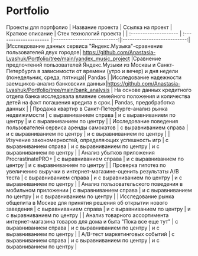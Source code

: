 # Portfolio
Проекты для портфолио
| Название проекта | Ссылка на проект | Краткое описание | Стек технологий проекта |
| :-------------------- | :--------------------- |:---------------------------:|:---------------------------:|
|Исследование данных сервиса "Яндекс.Музыка"-сравнение пользователей двух городов| https://github.com/Anastasia-Lyashuk/Portfolio/tree/main/yandex_music_project |Сравнение предпочтений пользователей Яндекс.Музыки из Москвы и Санкт-Петербурга в зависимости от времени (утро и вечер) и дня недели (понедельник, среда, пятница)| Pandas  |
|Исследование надежности заемщиков-анализ банковских данных|https://github.com/Anastasia-Lyashuk/Portfolio/tree/main/bank_analysis | На основе данных кредитного отдела банка исследовала влияние семейного положения и количества детей на факт погашения кредита в срок.| Pandas, предобработка данных |
| Продажа квартир в Санкт-Петербурге-анализ рынка недвижимости | с выравниванием справа | и с выравниванием по центру | и с выравниванием по центру |
| Исследование поведения пользователей сервиса аренды самокатов | с выравниванием справа | и с выравниванием по центру | и с выравниванием по центру |
| Изучение закономерностей, определяющих успешность игр | с выравниванием справа | и с выравниванием по центру | и с выравниванием по центру |
| Анализ убытков приложения ProcrastinatePRO+ | с выравниванием справа | и с выравниванием по центру | и с выравниванием по центру |
| Проверка гипотез по увеличению выручки в интернет-магазине-оценить результаты A/B теста | с выравниванием справа | и с выравниванием по центру | и с выравниванием по центру |
| Анализ пользовательского поведения в мобильном приложении | с выравниванием справа | и с выравниванием по центру | и с выравниванием по центру |
| Исследование рынка общепита в Москве для принятия решения об открытии нового заведения | с выравниванием справа | и с выравниванием по центру | и с выравниванием по центру |
| Анализ товарного ассортимента интернет-магазина товаров для дома и быта "Пока все еще тут"  | с выравниванием справа | и с выравниванием по центру | и с выравниванием по центру |
| A/B-тест маркетинговых событий  | с выравниванием справа | и с выравниванием по центру | и с выравниванием по центру |

